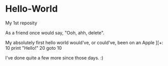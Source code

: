 # Hello-World
My 1st reposity

As a friend once would say, "Ooh, ahh, delete".

My absolutely first hello world would've, or could've, been on an Apple ][+:
  10 print "Hello!"
  20 goto 10

I've done quite a few more since those days. :)
